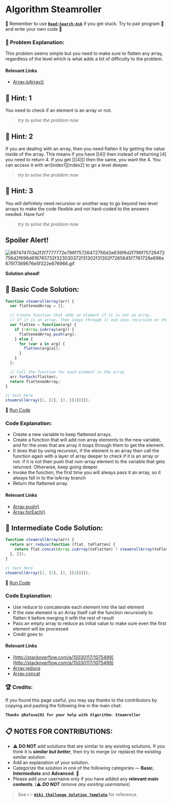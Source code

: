 # Algorithm Steamroller

:triangular_flag_on_post: Remember to use [**`Read-Search-Ask`**](FreeCodeCamp-Get-Help) if you get stuck. Try to pair program :busts_in_silhouette: and write your own code :pencil:

### :checkered_flag: Problem Explanation:

This problem seems simple but you need to make sure to flatten any array, regardless of the level which is what adds a bit of difficulty to the problem.

#### Relevant Links

- [Array.isArray()](JS-Array-IsArray)

## :speech_balloon: Hint: 1

You need to check if an element is an array or not.

> _try to solve the problem now_

## :speech_balloon: Hint: 2

If you are dealing with an array, then you need flatten it by getting the value inside of the array. This means if you have [[4]] then instead of returning [4] you need to return 4\. If you get [[[4]]] then the same, you want the 4\. You can access it with arr[index1][index2] to go a level deeper.

> _try to solve the problem now_

## :speech_balloon: Hint: 3

You will definitely need recursion or another way to go beyond two level arrays to make the code flexible and not hard-coded to the answers needed. Have fun!

> _try to solve the problem now_

## Spoiler Alert!

![687474703a2f2f7777772e796f75726472756d2e636f6d2f796f75726472756d2f696d616765732f323030372f31302f31302f7265645f7761726e696e675f7369676e5f322e676966.gif](https://files.gitter.im/FreeCodeCamp/Wiki/nlOm/thumb/687474703a2f2f7777772e796f75726472756d2e636f6d2f796f75726472756d2f696d616765732f323030372f31302f31302f7265645f7761726e696e675f7369676e5f322e676966.gif)

**Solution ahead!**

## :beginner: Basic Code Solution:

```javascript
function steamrollArray(arr) {
  var flattenedArray = [];

  // Create function that adds an element if it is not an array.
  // If it is an array, then loops through it and uses recursion on that array.
  var flatten = function(arg) {
    if (!Array.isArray(arg)) {
      flattenedArray.push(arg);
    } else {
      for (var a in arg) {
        flatten(arg[a]);
      }
    }
  };

  // Call the function for each element in the array
  arr.forEach(flatten);
  return flattenedArray;
}

// test here
steamrollArray([1, [2], [3, [[4]]]]);
```

:rocket: [Run Code](https://repl.it/CLnh/0)

### Code Explanation:

- Create a new variable to keep flattened arrays.
- Create a function that will add non array elements to the new variable, and for the ones that are array it loops through them to get the element.
- It does that by using recursion, if the element is an array then call the function again with a layer of array deeper to check if it is an array or not. if it is not then push that non-array element to the variable that gets returned. Otherwise, keep going deeper.
- Invoke the function, the first time you will always pass it an array, so it always fall in to the isArray branch
- Return the flattened array.

#### Relevant Links

- [Array.push()](JS-Array-Prototype-Push)
- [Array.forEach()](JS-Array-Prototype-ForEach)

## :sunflower: Intermediate Code Solution:

```javascript
function steamrollArray(arr) {
  return arr.reduce(function (flat, toFlatten) {
    return flat.concat(Array.isArray(toFlatten) ? steamrollArray(toFlatten) : toFlatten);
  }, []);
}

// test here
steamrollArray([1, [2], [3, [[4]]]]);
```

:rocket: [Run Code](https://repl.it/CLni/0)

### Code Explanation:

- Use reduce to concatenate each element into the last element
- If the new element is an Array itself call the function recursively to flatten it before merging it with the rest of result
- Pass an empty array to reduce as initial value to make sure even the first element will be processed
- Credit goes to 

#### Relevant Links

- [http://stackoverflow.com/a/15030117/1075499](http://stackoverflow.com/a/15030117/1075499)
- [Array.reduce](JS-Array-Prototype-Reduce)
- [Array.concat](JS-Array-Prototype-Concat)

### :trophy: Credits:

If you found this page useful, you may say thanks to the contributors by copying and pasting the following line in the main chat:

**`Thanks @Rafase282 for your help with Algorithm: Steamroller`**

## :clipboard: NOTES FOR CONTRIBUTIONS:

- :warning: **DO NOT** add solutions that are similar to any existing solutions. If you think it is **_similar but better_**, then try to merge (or replace) the existing similar solution.
- Add an explanation of your solution.
- Categorize the solution in one of the following categories &mdash; **Basic**, **Intermediate** and **Advanced**. :traffic_light:
- Please add your username only if you have added any **relevant main contents**. (:warning: **_DO NOT_** _remove any existing usernames_)

> See :point_right: [**`Wiki Challenge Solution Template`**](Wiki-Template-Challenge-Solution) for reference.
